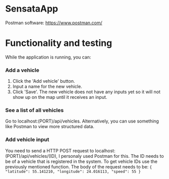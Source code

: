 # SensataApp

Postman software: https://www.postman.com/

# Functionality and testing
While the application is running, you can:

### Add a vehicle
1. Click the 'Add vehicle' button.
2. Input a name for the new vehicle.
3. Click 'Save'.
The new vehicle does not have any inputs yet so it will not show up on the map until it receives an input. 


### See a list of all vehicles
Go to localhost:(PORT)/api/vehicles.
Alternatively, you can use something like Postman to view more structured data.

### Add vehicle input
You need to send a HTTP POST request to localhost:(PORT)/api/vehicles/(ID), I personaly used Postman for this. The ID needs to be of a vehicle that is registered in the system.
To get vehicle IDs use the previously mentioned function. The body of the request needs to be: `{ "latitude": 55.141210, "longitude": 24.016113, "speed": 55 }`
